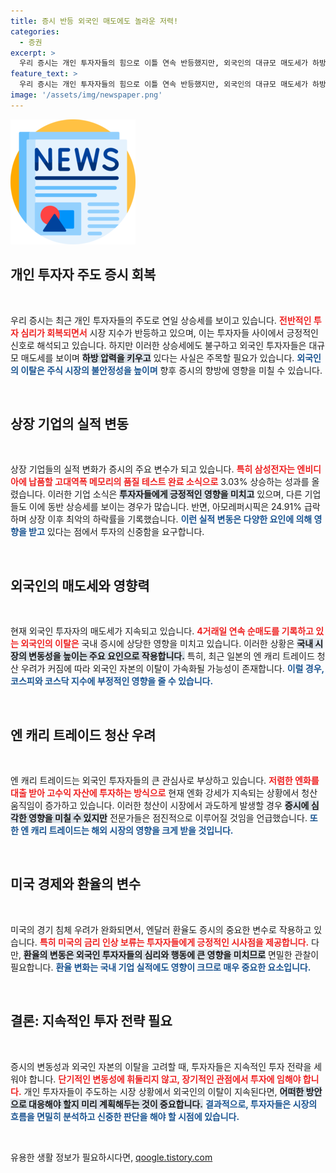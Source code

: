 ```yaml
---
title: 증시 반등 외국인 매도에도 놀라운 저력!
categories:
  - 증권
excerpt: >
  우리 증시는 개인 투자자들의 힘으로 이틀 연속 반등했지만, 외국인의 대규모 매도세가 하방 압력을 가하고 있습니다. 특히 엔 캐리 트레이드 청산 우려가 커져 시장 불안이 지속될 전망입니다.
feature_text: >
  우리 증시는 개인 투자자들의 힘으로 이틀 연속 반등했지만, 외국인의 대규모 매도세가 하방 압력을 가하고 있습니다. 특히 엔 캐리 트레이드 청산 우려가 커져 시장 불안이 지속될 전망입니다.
image: '/assets/img/newspaper.png'
---
```


<p><img src="/assets/img/newspaper.png" alt="kimp 속보" /></p>

<h2 data-ke-size="size26">개인 투자자 주도 증시 회복</h2>

<p data-ke-size="size16">&nbsp;</p>

<p>우리 증시는 최근 개인 투자자들의 주도로 연일 상승세를 보이고 있습니다. <b><span style="color: #ee2323;">전반적인 투자 심리가 회복되면서</span></b> 시장 지수가 반등하고 있으며, 이는 투자자들 사이에서 긍정적인 신호로 해석되고 있습니다. 하지만 이러한 상승세에도 불구하고 외국인 투자자들은 대규모 매도세를 보이며 <b><span style="background-color: #21538527;">하방 압력을 키우고</span></b> 있다는 사실은 주목할 필요가 있습니다. <b><span style="color: #1a5490;">외국인의 이탈은 주식 시장의 불안정성을 높이며</span></b> 향후 증시의 향방에 영향을 미칠 수 있습니다. </p>

<p data-ke-size="size16">&nbsp;</p>

<h2 data-ke-size="size26">상장 기업의 실적 변동</h2>

<p data-ke-size="size16">&nbsp;</p>

<p>상장 기업들의 실적 변화가 증시의 주요 변수가 되고 있습니다. <b><span style="color: #ee2323;">특히 삼성전자는 엔비디아에 납품할 고대역폭 메모리의 품질 테스트 완료 소식으로</span></b> 3.03% 상승하는 성과를 올렸습니다. 이러한 기업 소식은 <b><span style="background-color: #21538527;">투자자들에게 긍정적인 영향을 미치고</span></b> 있으며, 다른 기업들도 이에 동반 상승세를 보이는 경우가 많습니다. 반면, 아모레퍼시픽은 24.91% 급락하며 상장 이후 최악의 하락률을 기록했습니다. <b><span style="color: #1a5490;">이런 실적 변동은 다양한 요인에 의해 영향을 받고</span></b> 있다는 점에서 투자의 신중함을 요구합니다.</p>

<p data-ke-size="size16">&nbsp;</p>

<h2 data-ke-size="size26">외국인의 매도세와 영향력</h2>

<p data-ke-size="size16">&nbsp;</p>

<p>현재 외국인 투자자의 매도세가 지속되고 있습니다. <b><span style="color: #ee2323;">4거래일 연속 순매도를 기록하고 있는 외국인의 이탈은</span></b> 국내 증시에 상당한 영향을 미치고 있습니다. 이러한 상황은 <b><span style="background-color: #21538527;">국내 시장의 변동성을 높이는 주요 요인으로 작용합니다.</span></b> 특히, 최근 일본의 엔 캐리 트레이드 청산 우려가 커짐에 따라 외국인 자본의 이탈이 가속화될 가능성이 존재합니다. <b><span style="color: #1a5490;">이럴 경우, 코스피와 코스닥 지수에 부정적인 영향을 줄 수 있습니다.</span></b></p>

<p data-ke-size="size16">&nbsp;</p>

<h2 data-ke-size="size26">엔 캐리 트레이드 청산 우려</h2>

<p data-ke-size="size16">&nbsp;</p>

<p>엔 캐리 트레이드는 외국인 투자자들의 큰 관심사로 부상하고 있습니다. <b><span style="color: #ee2323;">저렴한 엔화를 대출 받아 고수익 자산에 투자하는 방식으로</span></b> 현재 엔화 강세가 지속되는 상황에서 청산 움직임이 증가하고 있습니다. 이러한 청산이 시장에서 과도하게 발생할 경우 <b><span style="background-color: #21538527;">증시에 심각한 영향을 미칠 수 있지만</span></b> 전문가들은 점진적으로 이루어질 것임을 언급했습니다. <b><span style="color: #1a5490;">또한 엔 캐리 트레이드는 해외 시장의 영향을 크게 받을 것입니다.</span></b></p>

<p data-ke-size="size16">&nbsp;</p>

<h2 data-ke-size="size26">미국 경제와 환율의 변수</h2>

<p data-ke-size="size16">&nbsp;</p>

<p>미국의 경기 침체 우려가 완화되면서, 엔달러 환율도 증시의 중요한 변수로 작용하고 있습니다. <b><span style="color: #ee2323;">특히 미국의 금리 인상 보류는 투자자들에게 긍정적인 시사점을 제공합니다.</span></b> 다만, <b><span style="background-color: #21538527;">환율의 변동은 외국인 투자자들의 심리와 행동에 큰 영향을 미치므로</span></b> 면밀한 관찰이 필요합니다. <b><span style="color: #1a5490;">환율 변화는 국내 기업 실적에도 영향이 크므로 매우 중요한 요소입니다.</span></b></p>

<p data-ke-size="size16">&nbsp;</p>

<h2 data-ke-size="size26">결론: 지속적인 투자 전략 필요</h2>

<p data-ke-size="size16">&nbsp;</p>

<p>증시의 변동성과 외국인 자본의 이탈을 고려할 때, 투자자들은 지속적인 투자 전략을 세워야 합니다. <b><span style="color: #ee2323;">단기적인 변동성에 휘둘리지 않고, 장기적인 관점에서 투자에 임해야 합니다.</span></b> 개인 투자자들이 주도하는 시장 상황에서 외국인의 이탈이 지속된다면, <b><span style="background-color: #21538527;">어떠한 방안으로 대응해야 할지 미리 계획해두는 것이 중요합니다.</span></b> <b><span style="color: #1a5490;">결과적으로, 투자자들은 시장의 흐름을 면밀히 분석하고 신중한 판단을 해야 할 시점에 있습니다.</span></b></p>

<p data-ke-size="size16">&nbsp;</p>
유용한 생활 정보가 필요하시다면, <a href="https://qoogle.tistory.com" rel="dofollow">qoogle.tistory.com</a>


